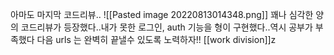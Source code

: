 아마도 마지막 코드리뷰..
![[Pasted image 20220813014348.png]]
 꽤나 심각한 양의 코드리뷰가 등장했다..내가 못한 로그인, auth 기능을 형이 구현했다..역시 공부가 부족했다 다음 urls 는 완벽히 끝낼수 있도록 노력하자!!
[[work division]]z